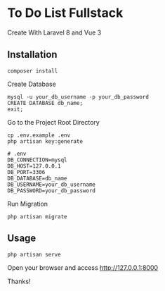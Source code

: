 # To Do List Fullstack

Create With Laravel 8 and Vue 3

## Installation

```
composer install
```

Create Database
```
mysql -u your_db_username -p your_db_password
CREATE DATABASE db_name;
exit;
```

Go to the Project Root Directory

```
cp .env.example .env
php artisan key:generate
```

```shell
# .env
DB_CONNECTION=mysql
DB_HOST=127.0.0.1
DB_PORT=3306
DB_DATABASE=db_name
DB_USERNAME=your_db_username
DB_PASSWORD=your_db_password
```

Run Migration

```
php artisan migrate
```

## Usage

```
php artisan serve
```

Open your browser and access http://127.0.0.1:8000

Thanks!
